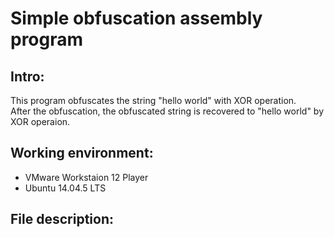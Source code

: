 # Simple obfuscation assembly program

## Intro:  
This program obfuscates the string "hello world" with XOR operation.  
After the obfuscation, the obfuscated string is recovered to "hello world" by XOR operaion.

## Working environment:
- VMware Workstaion 12 Player
- Ubuntu 14.04.5 LTS

## File description:

